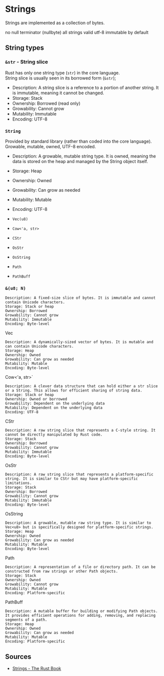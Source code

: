 # Strings

Strings are implemented as a collection of bytes.

no null terminator (nullbyte)
all strings valid utf-8
immutable by default

## String types

### `&str` - String slice

Rust has only one string type (`str`) in the core language.<br>
String slice is usually seen in its borrowed form (`&str`);

- Description: A string slice is a reference to a portion of another string. It is immutable, meaning it cannot be changed.
- Storage: Stack
- Ownership: Borrowed (read only)
- Growability: Cannot grow
- Mutability: Immutable
- Encoding: UTF-8


### `String`

Provided by standard library (rather than coded into the core language).<br>
Growable, mutable, owned, UTF-8 encoded.

- Description: A growable, mutable string type. It is owned, meaning the data is stored on the heap and managed by the String object itself.
- Storage: Heap
- Ownership: Owned
- Growability: Can grow as needed
- Mutability: Mutable
- Encoding: UTF-8

- `Vec(u8)`
- `Cow<'a, str>`
- `CStr`
- `OsStr`
- `OsString`
- `Path`
- `PathBuff`

### `&(u8; N)`

    Description: A fixed-size slice of bytes. It is immutable and cannot contain Unicode characters.
    Storage: Stack or heap
    Ownership: Borrowed
    Growability: Cannot grow
    Mutability: Immutable
    Encoding: Byte-level

Vec<u8>

    Description: A dynamically-sized vector of bytes. It is mutable and can contain Unicode characters.
    Storage: Heap
    Ownership: Owned
    Growability: Can grow as needed
    Mutability: Mutable
    Encoding: Byte-level

Cow<'a, str>`

    Description: A clever data structure that can hold either a str slice or a String. This allows for efficient sharing of string data.
    Storage: Stack or heap
    Ownership: Owned or borrowed
    Growability: Dependent on the underlying data
    Mutability: Dependent on the underlying data
    Encoding: UTF-8

CStr

    Description: A raw string slice that represents a C-style string. It cannot be directly manipulated by Rust code.
    Storage: Stack
    Ownership: Borrowed
    Growability: Cannot grow
    Mutability: Immutable
    Encoding: Byte-level

OsStr

    Description: A raw string slice that represents a platform-specific string. It is similar to CStr but may have platform-specific limitations.
    Storage: Stack
    Ownership: Borrowed
    Growability: Cannot grow
    Mutability: Immutable
    Encoding: Byte-level

OsString

    Description: A growable, mutable raw string type. It is similar to Vec<u8> but is specifically designed for platform-specific strings.
    Storage: Heap
    Ownership: Owned
    Growability: Can grow as needed
    Mutability: Mutable
    Encoding: Byte-level

Path

    Description: A representation of a file or directory path. It can be constructed from raw strings or other Path objects.
    Storage: Stack
    Ownership: Owned
    Growability: Cannot grow
    Mutability: Mutable
    Encoding: Platform-specific

PathBuff

    Description: A mutable buffer for building or modifying Path objects. It provides efficient operations for adding, removing, and replacing segments of a path.
    Storage: Heap
    Ownership: Owned
    Growability: Can grow as needed
    Mutability: Mutable
    Encoding: Platform-specific


## Sources

- [Strings - The Rust Book](https://doc.rust-lang.org/book/ch08-02-strings.html)
